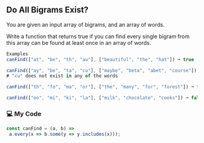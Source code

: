 ## Do All Bigrams Exist?

You are given an input array of bigrams, and an array of words.

Write a function that returns true if you can find every single bigram from this array can be found at least once in an array of words.
```js
Examples
canFind(["at", "be", "th", "au"], ["beautiful", "the", "hat"]) ➞ true

canFind(["ay", "be", "ta", "cu"], ["maybe", "beta", "abet", "course"]) ➞ false
# "cu" does not exist in any of the words

canFind(["th", "fo", "ma", "or"], ["the", "many", "for", "forest"]) ➞ true

canFind(["oo", "mi", "ki", "la"], ["milk", "chocolate", "cooks"]) ➞ false
```
### :computer: My Code
```js
const canFind = (a, b) =>
 a.every(x => b.some(y => y.includes(x)));
```
